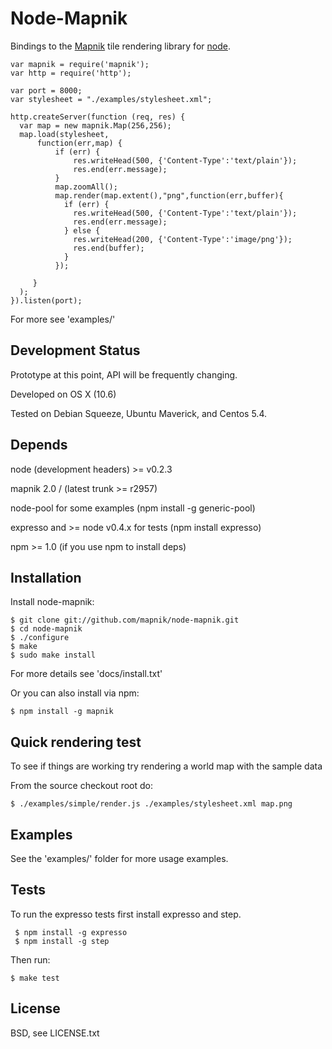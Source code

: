 
# Node-Mapnik
      
  Bindings to the [Mapnik](http://mapnik.org) tile rendering library for [node](http://nodejs.org).
  
    var mapnik = require('mapnik');
    var http = require('http');
    
    var port = 8000;
    var stylesheet = "./examples/stylesheet.xml";
    
    http.createServer(function (req, res) {
      var map = new mapnik.Map(256,256);
      map.load(stylesheet,
          function(err,map) {
              if (err) {
                  res.writeHead(500, {'Content-Type':'text/plain'});
                  res.end(err.message);
              }
              map.zoomAll();
              map.render(map.extent(),"png",function(err,buffer){
                if (err) {
                  res.writeHead(500, {'Content-Type':'text/plain'});
                  res.end(err.message);
                } else {
                  res.writeHead(200, {'Content-Type':'image/png'});
                  res.end(buffer);
                }
              });

         }
      );
    }).listen(port);
  
  For more see 'examples/'


## Development Status
  
  Prototype at this point, API will be frequently changing.
  
  Developed on OS X (10.6)
  
  Tested on Debian Squeeze, Ubuntu Maverick, and Centos 5.4.
  

## Depends

  node (development headers) >= v0.2.3
  
  mapnik 2.0 / (latest trunk >= r2957)
  
  node-pool for some examples (npm install -g generic-pool)
  
  expresso and >= node v0.4.x for tests (npm install expresso)
  
  npm >= 1.0 (if you use npm to install deps)


## Installation
  
  Install node-mapnik:
  
    $ git clone git://github.com/mapnik/node-mapnik.git
    $ cd node-mapnik
    $ ./configure
    $ make
    $ sudo make install

  For more details see 'docs/install.txt'

  Or you can also install via npm:
  
    $ npm install -g mapnik


## Quick rendering test

  To see if things are working try rendering a world map with the sample data
  
  From the source checkout root do:
  
    $ ./examples/simple/render.js ./examples/stylesheet.xml map.png

  
## Examples

  See the 'examples/' folder for more usage examples.


## Tests

  To run the expresso tests first install expresso and step.
  
     $ npm install -g expresso
     $ npm install -g step
  
  Then run:
  
    $ make test


## License

  BSD, see LICENSE.txt